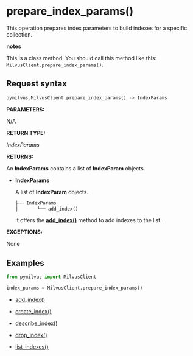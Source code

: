 
# prepare_index_params()

This operation prepares index parameters to build indexes for a specific collection.

<div class="admonition note">

<p><b>notes</b></p>

<p>This is a class method. You should call this method like this: <code>MilvusClient.prepare_index_params()</code>.</p>

</div>

## Request syntax

```python
pymilvus.MilvusClient.prepare_index_params() -> IndexParams
```

__PARAMETERS:__

N/A

__RETURN TYPE:__

_IndexParams_

__RETURNS:__

An __IndexParams__ contains a list of __IndexParam__ objects.

- __IndexParams__

    A list of __IndexParam__ objects.

    ```python
    ├── IndexParams 
    │       └── add_index()
    ```

    It offers the __[add_index()](./Management-add_index)__ method to add indexes to the list.

__EXCEPTIONS:__

None

## Examples

```python
from pymilvus import MilvusClient

index_params = MilvusClient.prepare_index_params()
```

- [add_index()](./Management-add_index)

- [create_index()](./Management-create_index)

- [describe_index()](./Management-describe_index)

- [drop_index()](./Management-drop_index)

- [list_indexes()](./Management-list_indexes)

